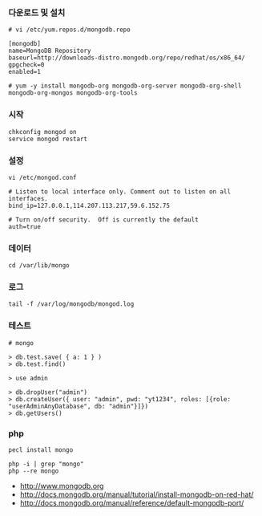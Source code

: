 ### 다운로드 및 설치
```
# vi /etc/yum.repos.d/mongodb.repo

[mongodb]
name=MongoDB Repository
baseurl=http://downloads-distro.mongodb.org/repo/redhat/os/x86_64/
gpgcheck=0
enabled=1

# yum -y install mongodb-org mongodb-org-server mongodb-org-shell mongodb-org-mongos mongodb-org-tools
```

### 시작
```
chkconfig mongod on
service mongod restart
```

### 설정
```
vi /etc/mongod.conf

# Listen to local interface only. Comment out to listen on all interfaces.
bind_ip=127.0.0.1,114.207.113.217,59.6.152.75

# Turn on/off security.  Off is currently the default
auth=true
```

### 데이터
```
cd /var/lib/mongo
```

### 로그
```
tail -f /var/log/mongodb/mongod.log
```

### 테스트
```
# mongo

> db.test.save( { a: 1 } )
> db.test.find()

> use admin

> db.dropUser("admin")
> db.createUser({ user: "admin", pwd: "yt1234", roles: [{role: "userAdminAnyDatabase", db: "admin"}]})
> db.getUsers()

```

### php
```
pecl install mongo

php -i | grep "mongo"
php --re mongo
```

 * http://www.mongodb.org
 * http://docs.mongodb.org/manual/tutorial/install-mongodb-on-red-hat/
 * http://docs.mongodb.org/manual/reference/default-mongodb-port/
